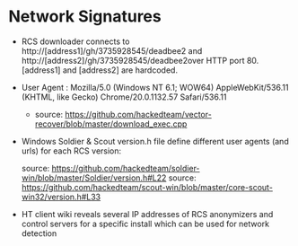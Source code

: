 Network Signatures
=================

* RCS downloader connects to http://[address1]/gh/3735928545/deadbee2  and http://[address2]/gh/3735928545/deadbee2over HTTP port 80. [address1] and [address2] are hardcoded.
* User Agent : Mozilla/5.0 (Windows NT 6.1; WOW64) AppleWebKit/536.11 (KHTML, like Gecko) Chrome/20.0.1132.57 Safari/536.11

  * source: https://github.com/hackedteam/vector-recover/blob/master/download_exec.cpp


* Windows Soldier & Scout version.h file define different user agents (and urls) for each RCS version:

  source: https://github.com/hackedteam/soldier-win/blob/master/Soldier/version.h#L22
  source: https://github.com/hackedteam/scout-win/blob/master/core-scout-win32/version.h#L33

* HT client wiki reveals several IP addresses of RCS anonymizers and control servers for a specific install which can be used for network detection 






